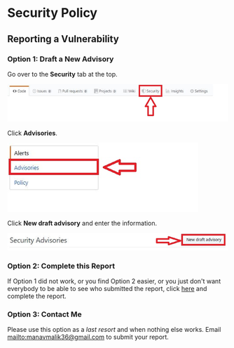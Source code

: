 # Security Policy

## Reporting a Vulnerability

### Option 1: Draft a New Advisory
Go over to the **Security** tab at the top.

![step one](https://github.com/0xmmalik/pycard/blob/master/security/step1.JPG)

Click **Advisories**.

![step two](https://github.com/0xmmalik/pycard/blob/master/security/step2.JPG)

Click **New draft advisory** and enter the information.

![step three](https://github.com/0xmmalik/pycard/blob/master/security/step3.JPG)

### Option 2: Complete this Report
If Option 1 did not work, or you find Option 2 easier, or you just don't want everybody to be able to see who submitted the report, click [here](https://forms.gle/eLRLjgx1ofr7oBTb7) and complete the report.

### Option 3: Contact Me
Please use this option as a _last resort_ and when nothing else works. Email [mailto:manavmalik36@gmail.com](manavmalik36@gmail.com) to submit your report.
